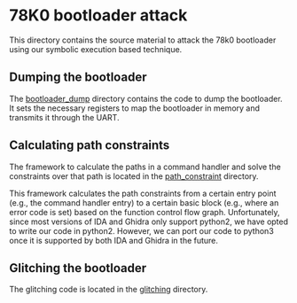 # 78K0 bootloader attack

This directory contains the source material to attack the 78k0 bootloader using our symbolic execution based technique. 

## Dumping the bootloader
The [bootloader\_dump](bootloader_dump) directory contains the code to dump the bootloader. It sets the necessary registers to map the bootloader in memory and transmits it through the UART.

## Calculating path constraints
The framework to calculate the paths in a command handler and solve the constraints over that path is located in the [path\_constraint](path_constraint) directory. 

This framework calculates the path constraints from a certain entry point (e.g., the command handler entry) to a certain basic block (e.g., where an error code is set) based on the function control flow graph. Unfortunately, since most versions of IDA and Ghidra only support python2, we have opted to write our code in python2. However, we can port our code to python3 once it is supported by both IDA and Ghidra in the future. 


## Glitching the bootloader
The glitching code is located in the [glitching](glitching) directory. 
